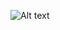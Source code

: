 ![Alt text](https://github.com/ipower2/Sudoku-Solver/blob/master/data/input_out.png "Sample solution")
